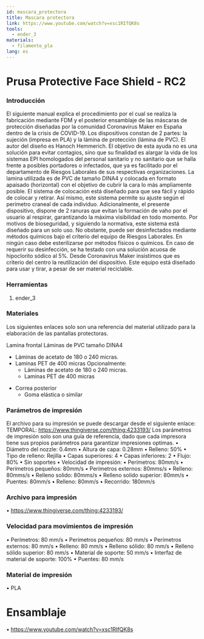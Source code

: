 ```yaml
---
id: mascara_protectora
title: Mascara protectora
link: https://www.youtube.com/watch?v=xsc1RIfQK8s
tools:
  - ender_3
materials:
  - filamento_pla
lang: es
---
```


# Prusa Protective Face Shield - RC2

### Introducción

El siguiente manual explica el procedimiento por el cual se realiza la fabricación mediante FDM y el posterior ensamblaje de las máscaras de protección diseñadas por la comunidad Coronavirus Maker en España dentro de la crisis de COVID-19.
Los dispositivos constan de 2 partes: la sujeción (impresa en PLA) y la lámina de protección (lámina de PVC).
El autor del diseño es Hanoch Hemmerich.
El objetivo de esta ayuda no es una solución para evitar contagios, sino que su finalidad es alargar la vida de los sistemas EPI homologados del personal sanitario y no sanitario que se halla frente a posibles portadores o infectados, que ya es facilitado por el departamento de Riesgos Laborales de sus respectivas organizaciones.
La lamina utilizada es de PVC de tamaño DINA4 y colocada en formato apaisado (horizontal) con el objetivo de cubrir la cara lo más ampliamente posible.
El sistema de colocación está diseñado para que sea fácil y rápido de colocar y retirar. Así mismo, este sistema permite su ajuste según el perímetro craneal de cada individuo.
Adicionalmente, el presente dispositivo, dispone de 2 ranuras que evitan la formación de vaho por el usuario al respirar, garantizando la máxima visibilidad en todo momento.
Por motivos de bioseguridad, y siguiendo la normativa, este sistema está diseñado para un solo uso. No obstante, puede ser desinfectados mediante métodos químicos bajo el criterio del equipo de Riesgos Laborales. En ningún caso debe esterilizarse por métodos físicos o químicos. En caso de requerir su desinfección, se ha testado con una solución acuosa de hipoclorito sódico al 5%.
Desde Coronavirus Maker insistimos que es criterio del centro la reutilización del dispositivo. Este equipo está diseñado para usar y tirar, a pesar de ser material reciclable.

### Herramientas

1. ender_3

### Materiales

Los siguientes enlaces solo son una referencia del material utilizado para la elaboración de las pantallas protectoras.

Lamina frontal
Láminas de PVC tamaño DINA4
  - Láminas de acetato de 180 o 240 micras.
  - Laminas PET de 400 micras
      Opcionalmente:
      - Láminas de acetato de 180 o 240 micras.
      - Laminas PET de 400 micras
* Correa posterior
  - Goma elástica o similar
  
### Parámetros de impresión
El archivo para su impresión se puede descargar desde el siguiente enlace:
TEMPORAL: https://www.thingiverse.com/thing:4233193/
Los parámetros de impresión solo son una guía de referencia, dado que cada impresora tiene sus propios parámetros para garantizar impresiones optimas.
• Diámetro del nozzle: 0.4mm
• Altura de capa: 0.28mm
• Relleno: 50%
• Tipo de relleno: Rejilla
• Capas superiores: 4
• Capas inferiores: 2
• Flujo: 80%
• Sin soportes
• Velocidad de impresión:
  • Perímetros: 80mm/s
  • Perímetros pequeños: 80mm/s
  • Perímetros externos: 80mms/s
  • Relleno: 80mms/s
  • Relleno solido: 80mms/s
  • Relleno solido superior: 80mm/s
  • Puentes: 80mm/s
  • Relleno: 80mm/s
  • Recorrido: 180mm/s
  
### Archivo para impresión
  • https://www.thingiverse.com/thing:4233193/
  
### Velocidad para movimientos de impresión
• Perímetros: 80 mm/s
• Perímetros pequeños: 80 mm/s
• Perímetros externos: 80 mm/s
• Relleno: 80 mm/s
• Relleno sólido: 80 mm/s
• Relleno sólido superior: 80 mm/s
• Material de soporte: 50 mm/s
• Interfaz de material de soporte: 100%
• Puentes: 80 mm/s

### Material de impresión
• PLA

# Ensamblaje

• https://www.youtube.com/watch?v=xsc1RIfQK8s
